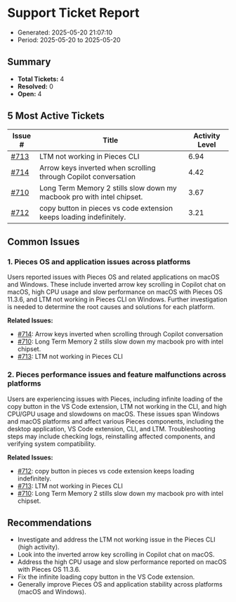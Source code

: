 # Support Ticket Report
- Generated: 2025-05-20 21:07:10
- Period: 2025-05-20 to 2025-05-20

## Summary
- **Total Tickets:** 4
- **Resolved:** 0
- **Open:** 4

## 5 Most Active Tickets
| Issue # | Title | Activity Level |
|---------|-------|----------------|
| [#713](https://github.com/pieces-app/support/issues/713) | LTM not working in Pieces CLI | 6.94 |
| [#714](https://github.com/pieces-app/support/issues/714) | Arrow keys inverted when scrolling through Copilot conversation | 4.42 |
| [#710](https://github.com/pieces-app/support/issues/710) | Long Term Memory 2 stills slow down my macbook pro with intel chipset. | 3.67 |
| [#712](https://github.com/pieces-app/support/issues/712) | copy button in pieces vs code extension keeps loading indefinitely. | 3.21 |

## Common Issues
### 1. Pieces OS and application issues across platforms
Users reported issues with Pieces OS and related applications on macOS and Windows. These include inverted arrow key scrolling in Copilot chat on macOS, high CPU usage and slow performance on macOS with Pieces OS 11.3.6, and LTM not working in Pieces CLI on Windows.  Further investigation is needed to determine the root causes and solutions for each platform.

**Related Issues:**
- [#714](https://github.com/pieces-app/support/issues/714): Arrow keys inverted when scrolling through Copilot conversation
- [#710](https://github.com/pieces-app/support/issues/710): Long Term Memory 2 stills slow down my macbook pro with intel chipset.
- [#713](https://github.com/pieces-app/support/issues/713): LTM not working in Pieces CLI

### 2. Pieces performance issues and feature malfunctions across platforms
Users are experiencing issues with Pieces, including infinite loading of the copy button in the VS Code extension, LTM not working in the CLI, and high CPU/GPU usage and slowdowns on macOS.  These issues span Windows and macOS platforms and affect various Pieces components, including the desktop application, VS Code extension, CLI, and LTM. Troubleshooting steps may include checking logs, reinstalling affected components, and verifying system compatibility.

**Related Issues:**
- [#712](https://github.com/pieces-app/support/issues/712): copy button in pieces vs code extension keeps loading indefinitely.
- [#713](https://github.com/pieces-app/support/issues/713): LTM not working in Pieces CLI
- [#710](https://github.com/pieces-app/support/issues/710): Long Term Memory 2 stills slow down my macbook pro with intel chipset.


## Recommendations
- Investigate and address the LTM not working issue in the Pieces CLI (high activity).
- Look into the inverted arrow key scrolling in Copilot chat on macOS.
- Address the high CPU usage and slow performance reported on macOS with Pieces OS 11.3.6.
- Fix the infinite loading copy button in the VS Code extension.
- Generally improve Pieces OS and application stability across platforms (macOS and Windows).
